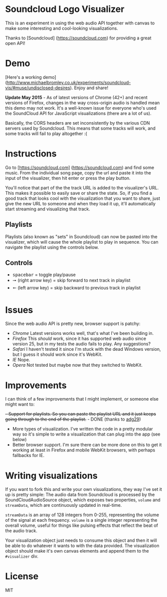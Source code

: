 # Soundcloud Logo Visualizer

This is an experiment in using the web audio API together with canvas to make some interesting and cool-looking visualizations.

Thanks to [Soundcloud] (https://soundcloud.com) for providing a great open API!

# Demo

[Here's a working demo] (http://www.michaelbromley.co.uk/experiments/soundcloud-vis/#muse/undisclosed-desires). Enjoy and share!

**Update May 2015** - As of latest versions of Chrome (42+) and recent versions of Firefox, changes in the way cross-origin audio is handled mean this demo may not work. It's a well-known issue for everyone who's used the SoundCloud API for JavaScript visualizations (there are a lot of us). 

Basically, the CORS headers are set inconsistently by the various CDN servers used by Soundcloud. This means that some tracks will work, and some tracks will fail to play altogether :(

# Instructions

Go to [https://soundcloud.com] (https://soundcloud.com) and find some music. From the individual song page, copy the url and paste it into the input of the visualizer, then hit enter or press the play button.

You'll notice that part of the the track URL is added to the visualizer's URL. This makes it possible to easily save or share the state. So, if you find a good track that looks cool with
 the visualization that you want to share, just give the new URL to someone and when they load it up, it'll automatically start streaming and visualizing that track.

## Playlists
Playlists (also known as "sets" in Soundcloud) can now be pasted into the visualizer, which will cause the whole playlist to play in sequence. You can navigate the playlist using the controls below.

## Controls
- <kbd>spacebar</kbd> = toggle play/pause
- <kbd>🠖</kbd> (right arrow key) = skip forward to next track in playlist
- <kbd>🠔</kbd> (left arrow key) = skip backward to previous track in playlist

# Issues

Since the web audio API is pretty new, browser support is patchy:

- *Chrome* Latest versions works well, that's what I've been building in.
- *Firefox* This *should* work, since it has supported web audio since version 25, but in my tests the audio fails to play. Any suggestions?
- *Safari* I haven't tested it since I'm stuck with the dead Windows version, but I guess it should work since it's WebKit.
- *IE* Nope.
- *Opera* Not tested but maybe now that they switched to WebKit.

# Improvements

I can think of a few improvements that I might implement, or someone else might want to:

~~- Support for playlists. So you can paste the playlist URL and it just keeps going through to the end of the playlist.~~ - DONE (thanks to [adg29](https://github.com/adg29))
- More types of visualization. I've written the code in a pretty modular way so it's simple to write a visualization that can plug into the app (see below)
- Better browser support. I'm sure there can be more done on this to get it working at least in Firefox and mobile WebKit browsers, with perhaps fallbacks for IE.

# Writing visualizations

If you want to fork this and write your own visualizations, they way I've set it up is pretty simple:
The audio data from Soundcloud is processed by the SoundCloudAudioSource object, which exposes two properties, `volume` and `streamData`, which are continuously updated in real-time.

`streamData` is an array of 128 integers from 0-255, representing the volume of the signal at each frequency.
`volume` is a single integer representing the overall volume, useful for things like pulsing effects that reflect the beat of the audio track.

Your visualization object just needs to consume this object and then it will be able to do whatever it wants to with the data provided. The visualization object should make
it's own canvas elements and append them to the `#visualizer` div.

# License

MIT

